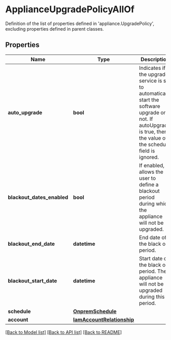 # ApplianceUpgradePolicyAllOf

Definition of the list of properties defined in 'appliance.UpgradePolicy', excluding properties defined in parent classes.
## Properties
Name | Type | Description | Notes
------------ | ------------- | ------------- | -------------
**auto_upgrade** | **bool** | Indicates if the upgrade service is set to automatically start the software upgrade or not. If autoUpgrade is true, then the value of the schedule field is ignored. | [optional] 
**blackout_dates_enabled** | **bool** | If enabled, allows the user to define a blackout period during which the appliance will not be upgraded. | [optional] 
**blackout_end_date** | **datetime** | End date of the black out period. | [optional] 
**blackout_start_date** | **datetime** | Start date of the black out period. The appliance will not be upgraded during this period. | [optional] 
**schedule** | [**OnpremSchedule**](OnpremSchedule.md) |  | [optional] 
**account** | [**IamAccountRelationship**](IamAccountRelationship.md) |  | [optional] 

[[Back to Model list]](../README.md#documentation-for-models) [[Back to API list]](../README.md#documentation-for-api-endpoints) [[Back to README]](../README.md)


